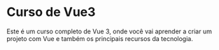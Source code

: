 # Curso de Vue3
 Este é um curso completo de Vue 3, onde você vai aprender a criar um projeto com Vue e também os principais recursos da tecnologia.
